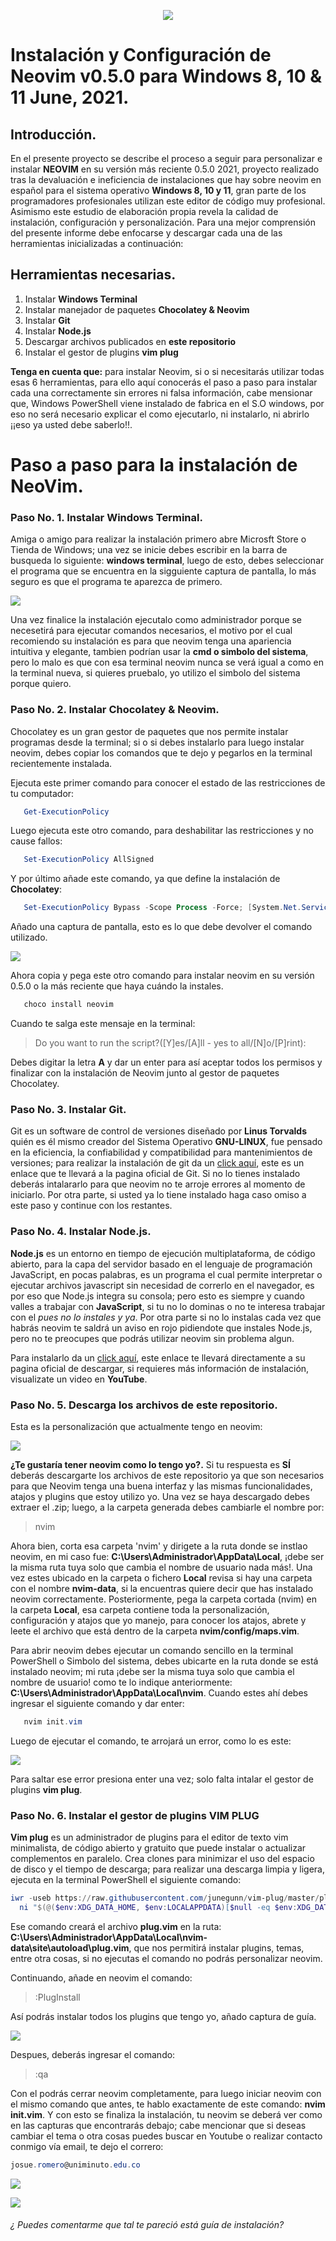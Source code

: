 <p align="center"><a href="https://twitter.com/Josueromram/" target="_blank">
    <img src="https://github.com/josueromram/nvim-config-windows10/blob/nvim/autoload/Logo%20nvim(1).png">
</a></p>

# Instalación y Configuración de Neovim v0.5.0 para Windows 8, 10 & 11 June, 2021.

## Introducción.
En el presente proyecto se describe el proceso a seguir para personalizar e instalar **NEOVIM** en su versión más reciente 0.5.0 2021, proyecto realizado tras la devaluación e ineficiencia de instalaciones que hay sobre neovim en español para el sistema operativo **Windows 8, 10 y 11**, gran parte de los programadores profesionales utilizan este editor de código muy profesional. Asimismo este estudio de elaboración propia revela la calidad de instalación, configuración y personalización. Para una mejor comprensión del presente informe debe enfocarse y descargar cada una de las herramientas inicializadas a continuación:

## Herramientas necesarias.

1. Instalar **Windows Terminal**
2. Instalar manejador de paquetes **Chocolatey & Neovim**
3. Instalar **Git**
4. Instalar **Node.js**
5. Descargar archivos publicados en **este repositorio**
6. Instalar el gestor de plugins **vim plug**

**Tenga en cuenta que:** para instalar Neovim, si o si necesitarás utilizar todas esas 6 herramientas, para ello aquí conocerás el paso a paso para instalar cada una correctamente sin errores ni falsa información, cabe mensionar que, Windows PowerShell viene instalado de fabrica en el S.O windows, por eso no será necesario explicar el como ejecutarlo, ni instalarlo, ni abrirlo ¡¡eso ya usted debe saberlo!!.

# Paso a paso para la instalación de NeoVim.
### Paso No. 1. Instalar Windows Terminal.
Amiga o amigo para realizar la instalación primero abre Microsft Store o Tienda de Windows; una vez se inicie debes escribir en la barra de busqueda lo siguiente: **windows terminal**, luego de esto, debes seleccionar el programa que se encuentra en la sigguiente captura de pantalla, lo más seguro es que el programa te aparezca de primero.

![](https://pbs.twimg.com/media/E6NZFyyXMAIxUNv?format=jpg&name=large)

Una vez finalice la instalación ejecutalo como administrador porque se necesetirá para ejecutar comandos necesarios, el motivo por el cual recomiendo su instalación es para que neovim tenga una apariencia intuitiva y elegante, tambien podrían usar la **cmd o simbolo del sistema**, pero lo malo es que con esa terminal neovim nunca se verá igual a como en la terminal nueva, si quieres pruebalo, yo utilizo el simbolo del sistema porque quiero.

### Paso No. 2. Instalar Chocolatey & Neovim.
Chocolatey es un gran gestor de paquetes que nos permite instalar programas desde la terminal; si o si debes instalarlo para luego instalar neovim, debes copiar los comandos que te dejo y pegarlos en la terminal recientemente instalada.

Ejecuta este primer comando para conocer el estado de las restricciones de tu computador:
```powershell
   Get-ExecutionPolicy
```  
Luego ejecuta este otro comando, para deshabilitar las restricciones y no cause fallos:
```powershell
   Set-ExecutionPolicy AllSigned
``` 
Y por último añade este comando, ya que define la instalación de **Chocolatey**:
```powershell
   Set-ExecutionPolicy Bypass -Scope Process -Force; [System.Net.ServicePointManager]::SecurityProtocol = [System.Net.ServicePointManager]::SecurityProtocol -bor 3072; iex ((New-Object System.Net.WebClient).DownloadString('https://chocolatey.org/install.ps1'))
```
Añado una captura de pantalla, esto es lo que debe devolver el comando utilizado.

![](https://pbs.twimg.com/media/E8ZakdaXsAAwiBY?format=png&name=medium)

Ahora copia y pega este otro comando para instalar neovim en su versión 0.5.0 o la más reciente que haya cuándo la instales.
```powershell
   choco install neovim
``` 
Cuando te salga este mensaje en la terminal: 
> Do you want to run the script?([Y]es/[A]ll - yes to all/[N]o/[P]rint): 

Debes digitar la letra **A** y dar un enter para así aceptar todos los permisos y finalizar con la instalación de Neovim junto al gestor de paquetes Chocolatey.

### Paso No. 3. Instalar Git.
Git es un software de control de versiones diseñado por **Linus Torvalds** quién es él mismo creador del Sistema Operativo **GNU-LINUX**, fue pensado en la eficiencia, la confiabilidad y compatibilidad para mantenimientos de versiones; para realizar la instalación de git da un [click aquí](https://git-scm.com/downloads "https://git-scm.com/downloads"), este es un enlace que te llevará a la pagina oficial de Git. Si no lo tienes instalado deberás intalararlo para que neovim no te arroje errores al momento de iniciarlo. Por otra parte, si usted ya lo tiene instalado haga caso omiso a este paso y continue con los restantes.

### Paso No. 4. Instalar Node.js.
**Node.js** es un entorno en tiempo de ejecución multiplataforma, de código abierto, para la capa del servidor basado en el lenguaje de programación JavaScript, en pocas palabras, es un programa el cual permite interpretar o ejecutar archivos javascript sin necesidad de correrlo en el navegador, es por eso que Node.js integra su consola; pero esto es siempre y cuando valles a trabajar con **JavaScript**, si tu no lo dominas o no te interesa trabajar con el *pues no lo instales y ya*. Por otra parte si no lo instalas cada vez que habrás neovim te saldrá un aviso en rojo pidiendote que instales Node.js, pero no te preocupes que podrás utilizar neovim sin problema algun. 

Para instalarlo da un [click aquí](https://nodejs.org/es/download/ "https://nodejs.org/es/download/"), este enlace te llevará directamente a su pagina oficial de descargar, si requieres más información de instalación, visualizate un video en **YouTube**.

### Paso No. 5. Descarga los archivos de este repositorio.
Esta es la personalización que actualmente tengo en neovim:

![](https://pbs.twimg.com/media/E8yYyhuXoAA2wRP?format=png&name=large)

**¿Te gustaría tener neovim como lo tengo yo?.** Si tu respuesta es **SÍ** deberás descargarte los archivos de este repositorio ya que son necesarios para que Neovim tenga una buena interfaz y las mismas funcionalidades, atajos y plugins que estoy utilizo yo. Una vez se haya descargado debes extraer el .zip; luego, a la carpeta generada debes cambiarle el nombre por:

> nvim

Ahora bien, corta esa carpeta 'nvim' y dirigete a la ruta donde se instlao neovim, en mi caso fue: **C:\Users\Administrador\AppData\Local**, ¡debe ser la misma ruta tuya solo que cambia el nombre de usuario nada más!. Una vez estes ubicado en la carpeta o fichero **Local** revisa si hay una carpeta con el nombre **nvim-data**, si la encuentras quiere decir que has instalado neovim correctamente. Posteriormente, pega la carpeta cortada (nvim) en la carpeta **Local**, esa carpeta contiene toda la personalización, configuración y atajos que yo manejo, para conocer los atajos, abrete y leete el archivo que está dentro de la carpeta **nvim/config/maps.vim**.

Para abrir neovim debes ejecutar un comando sencillo en la terminal PowerShell o Simbolo del sistema, debes ubicarte en la ruta donde se está instalado neovim; mi ruta ¡debe ser la misma tuya solo que cambia el nombre de usuario! como te lo indique anteriormente: **C:\Users\Administrador\AppData\Local\nvim**. Cuando estes ahí debes ingresar el siguiente comando y dar enter:
```powershell
   nvim init.vim
``` 
Luego de ejecutar el comando, te arrojará un error, como lo es este:

![](https://pbs.twimg.com/media/E8yrXozXoAEuT8m?format=png&name=900x900)

Para saltar ese error presiona enter una vez; solo falta intalar el gestor de plugins **vim plug**.

### Paso No. 6. Instalar el gestor de plugins VIM PLUG
**Vim plug** es un administrador de plugins para el editor de texto vim minimalista, de código abierto y gratuito que puede instalar o actualizar complementos en paralelo. Crea clones para minimizar el uso del espacio de disco y el tiempo de descarga; para realizar una descarga limpia y ligera, ejecuta en la terminal PowerShell el siguiente comando:

```powershell
iwr -useb https://raw.githubusercontent.com/junegunn/vim-plug/master/plug.vim |`
  ni "$(@($env:XDG_DATA_HOME, $env:LOCALAPPDATA)[$null -eq $env:XDG_DATA_HOME])/nvim-data/site/autoload/plug.vim" -Force
``` 

Ese comando creará el archivo **plug.vim** en la ruta: **C:\Users\Administrador\AppData\Local\nvim-data\site\autoload\plug.vim**, que nos permitirá instalar plugins, temas, entre otra cosas, si no ejecutas el comando no podrás personalizar neovim. 

Continuando, añade en neovim el comando:
> :PlugInstall

Así podrás instalar todos los plugins que tengo yo, añado captura de guía.

![](https://pbs.twimg.com/media/E8yrXsvX0AAAO0g?format=png&name=900x900)

Despues, deberás ingresar el comando:
> :qa

Con el podrás cerrar neovim completamente, para luego iniciar neovim con el mismo comando que antes, te hablo exactamente de este comando: **nvim init.vim**. Y con esto se finaliza la instalación, tu neovim se deberá ver como en las capturas que encontrarás debajo; cabe mencionar que si deseas cambiar el tema o otra cosas puedes buscar en Youtube o realizar contacto conmigo vía email, te dejo el correro:
```powershell
josue.romero@uniminuto.edu.co
```

![](https://pbs.twimg.com/media/E8yYyhvXMAIzjcC?format=png&name=900x900)

![](https://pbs.twimg.com/media/E8yYykBXEAMvB7f?format=png&name=900x900)

###### ¿ Puedes comentarme que tal te pareció está guía de instalación?
